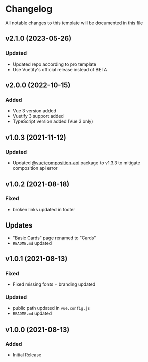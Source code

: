 <!-- Available h3 headings: Added, Fixed, Updated, Removed, Deprecated -->

# Changelog

All notable changes to this template will be documented in this file

## v2.1.0 (2023-05-26)

### Updated

- Updated repo according to pro template
- Use Vuetify's official release instead of BETA

## v2.0.0 (2022-10-15)

### Added

- Vue 3 version added
- Vuetify 3 support added
- TypeScript version added (Vue 3 only)

## v1.0.3 (2021-11-12)

### Updated

- Updated [@vue/composition-api](https://github.com/vuejs/composition-api) package to v1.3.3 to mitigate composition api error

## v1.0.2 (2021-08-18)

### Fixed

- broken links updated in footer

## Updates

- "Basic Cards" page renamed to "Cards"
- `README.md` updated

## v1.0.1 (2021-08-13)

### Fixed

- Fixed missing fonts + branding updated

### Updated

- public path updated in `vue.config.js`
- `README.md` updated

## v1.0.0 (2021-08-13)

### Added

- Initial Release
